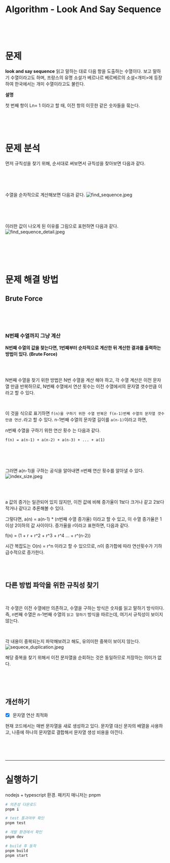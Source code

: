 # Algorithm - Look And Say Sequence

<br>
<br>
<br>

# 문제

**look and say sequence** 
읽고 말하는 대로 다음 항을 도출하는 수열이다. 보고 말하기 수열이라고도 하며, 프랑스의 유명 소설가 베르나르 베르베르의 소설<개미>에 등장하여 한국에서는 개미 수열이라고도 불린다.

**설명**

첫 번째 항이 Ln= 1 이라고 할 때, 이전 항의 이웃한 같은 숫자들을 묶는다. 

<br>
<br>
<br>

# 문제 분석

먼저 규칙성을 찾기 위해, 순서대로 써보면서 규칙성을 찾아보면 다음과 같다.

<br>
<br>
<br>


수열을 순차적으로 계산해보면 다음과 같다.
![find_sequence.jpeg](resource%2Ffind_sequence.jpeg)


<br>
<br>
<br>

이러한 값이 나오게 된 이유를 그림으로 표현하면 다음과 같다. 
![find_sequence_detail.jpeg](resource%2Ffind_sequence_detail.jpeg)

<br>
<br>
<br>
<br>

# 문제 해결 방법

## Brute Force

<br>
<br>
<br>

### N번째 수열까지 그냥 계산

**N번째 수열의 값을 찾는다면, 1번째부터 순차적으로 계산한 뒤 계산한 결과를 출력하는 방법이 있다. (Brute Force)**

<br>
<br>

N번째 수열을 찾기 위한 방법은 N번 수열을 계산 해야 하고, 각 수열 계산은 이전 문자열 만큼 반복하므로, N번째 수열에서 연산 횟수는 이전 수열에서의 문자열 갯수만큼 이라고 할 수 있다.

<br>

이 것을 식으로 표기하면 `f(n)을 구하기 위한 수열 반복은 f(n-1)번째 수열의 문자열 갯수 만큼 연산.`라고 할 수 있다. n-1번째 수열의 문자열 길이를 `a(n-1)`이라고 하면,

n번째 수열을 구하기 위한 연산 횟수 는 다음과 같다.

`f(n) = a(n-1) + a(n-2) + a(n-3) + ... + a(1)`

<br>
<br>
<br>

그러면 a(n-1)을 구하는 공식을 알아내면 n번째 연산 횟수를 알아낼 수 있다.
![index_size.jpeg](resource%2Findex_size.jpeg)

<br>
<br>

a 값의 증가는 일관되어 있지 않지만, 이전 값에 비해 증가율이 1보다 크거나 같고 2보다 작거나 같다고 추론해볼 수 있다.

그렇다면, a(n) = a(n-1) * (n번째 수열 증가율) 이라고 할 수 있고, 이 수열 증가율은 1이상 2이하의 값 사이이다. 증가율을 r이라고 표현하면, 다음과 같다.

f(n) = (1 + r + r^2 + r^3 + r^4 ... + r^(n-2))

시간 복잡도는 O(n) = r^n 이라고 할 수 있으므로, n이 증가합에 따라 연산횟수가 기하급수적으로 증가한다.

<br>
<br>

## 다른 방법 파악을 위한 규칙성 찾기

<br>

각 수열은 이전 수열에만 의존하고, 수열을 구하는 방식은 숫자를 읽고 말하기 방식이다. 즉, n번째 수열은 n-1번째 수열의 `읽고 말하기` 방식을 따르는데, 여기서 규칙성이 보이지 않는다.

<br>

각 내용이 중복되는지 파악해보려고 해도, 유의미한 중복이 보이지 않는다.
![sequece_duplication.jpeg](resource%2Fsequece_duplication.jpeg)

해당 중복을 찾기 위해서 이전 문자열을 순회하는 것은 동일하므로 저장하는 의미가 없다.

<br>
<br>
<br>

## 개선하기

- [x] 문자열 연산 최적화

현재 코드에서는 매번 문자열을 새로 생성하고 있다. 문자열 대신 문자의 배열을 사용하고, 나중에 하나의 문자열로 결합해서 문자열 생성 비용을 아낀다.

<br>
<br>
<br>

---
# 실행하기

nodejs + typescript 환경.
패키지 매니저는 pnpm

```bash
# 의존성 다운로드
pnpm i

# test 통과여부 확인
pnpm test

# 개발 환경에서 확인
pnpm dev

# build 후 동작
pnpm build
pnpm start
```
